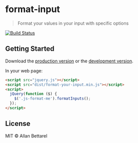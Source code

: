 # format-input

> Format your values in your input with specific options

[![Build Status](https://travis-ci.org/chilipote/jquery-format-inputs.svg?branch=master)](https://travis-ci.org/chilipote/jquery-format-inputs)


## Getting Started

Download the [production version][min] or the [development version][max].

[min]: https://raw.githubusercontent.com/chilipote/jquery-format-your-input/master/dist/jquery.format-your-input.min.js
[max]: https://raw.githubusercontent.com/chilipote/jquery-format-your-input/master/dist/jquery.format-your-input.js

In your web page:

```html
<script src="jquery.js"></script>
<script src="dist/format-your-input.min.js"></script>
<script>
  jQuery(function ($) {
    $('.js-format-me').formatInputs();
  });
</script>
```


## License

MIT © Allan Bettarel

